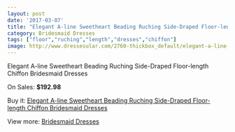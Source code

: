 ```yaml
---
layout: post
date: '2017-03-07'
title: "Elegant A-line Sweetheart Beading Ruching Side-Draped Floor-length Chiffon Bridesmaid Dresses"
category: Bridesmaid Dresses
tags: ["floor","ruching","length","dresses","chiffon"]
image: http://www.dressesular.com/2760-thickbox_default/elegant-a-line-sweetheart-beading-ruching-side-draped-floor-length-chiffon-bridesmaid-dresses.jpg
---
```

Elegant A-line Sweetheart Beading Ruching Side-Draped Floor-length Chiffon Bridesmaid Dresses

On Sales: **$192.98**
<a href="https://www.dressesular.com/bridesmaid-dresses/1030-elegant-a-line-sweetheart-beading-ruching-side-draped-floor-length-chiffon-bridesmaid-dresses.html"><amp-img layout="responsive" width="600" height="600" src="//www.dressesular.com/2760-thickbox_default/elegant-a-line-sweetheart-beading-ruching-side-draped-floor-length-chiffon-bridesmaid-dresses.jpg" alt="Elegant A-line Sweetheart Beading Ruching Side-Draped Floor-length Chiffon Bridesmaid Dresses 0" /></a>
<a href="https://www.dressesular.com/bridesmaid-dresses/1030-elegant-a-line-sweetheart-beading-ruching-side-draped-floor-length-chiffon-bridesmaid-dresses.html"><amp-img layout="responsive" width="600" height="600" src="//www.dressesular.com/2763-thickbox_default/elegant-a-line-sweetheart-beading-ruching-side-draped-floor-length-chiffon-bridesmaid-dresses.jpg" alt="Elegant A-line Sweetheart Beading Ruching Side-Draped Floor-length Chiffon Bridesmaid Dresses 1" /></a>
<a href="https://www.dressesular.com/bridesmaid-dresses/1030-elegant-a-line-sweetheart-beading-ruching-side-draped-floor-length-chiffon-bridesmaid-dresses.html"><amp-img layout="responsive" width="600" height="600" src="//www.dressesular.com/2762-thickbox_default/elegant-a-line-sweetheart-beading-ruching-side-draped-floor-length-chiffon-bridesmaid-dresses.jpg" alt="Elegant A-line Sweetheart Beading Ruching Side-Draped Floor-length Chiffon Bridesmaid Dresses 2" /></a>
<a href="https://www.dressesular.com/bridesmaid-dresses/1030-elegant-a-line-sweetheart-beading-ruching-side-draped-floor-length-chiffon-bridesmaid-dresses.html"><amp-img layout="responsive" width="600" height="600" src="//www.dressesular.com/2761-thickbox_default/elegant-a-line-sweetheart-beading-ruching-side-draped-floor-length-chiffon-bridesmaid-dresses.jpg" alt="Elegant A-line Sweetheart Beading Ruching Side-Draped Floor-length Chiffon Bridesmaid Dresses 3" /></a>

Buy it: [Elegant A-line Sweetheart Beading Ruching Side-Draped Floor-length Chiffon Bridesmaid Dresses](https://www.dressesular.com/bridesmaid-dresses/1030-elegant-a-line-sweetheart-beading-ruching-side-draped-floor-length-chiffon-bridesmaid-dresses.html "Elegant A-line Sweetheart Beading Ruching Side-Draped Floor-length Chiffon Bridesmaid Dresses")

View more: [Bridesmaid Dresses](https://www.dressesular.com/4-bridesmaid-dresses "Bridesmaid Dresses")